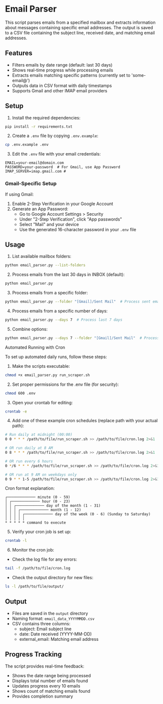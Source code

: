 # Email Parser

This script parses emails from a specified mailbox and extracts information about messages containing specific email addresses. The output is saved to a CSV file containing the subject line, received date, and matching email addresses.

## Features

- Filters emails by date range (default: last 30 days)
- Shows real-time progress while processing emails
- Extracts emails matching specific patterns (currently set to 'some-email@')
- Outputs data in CSV format with daily timestamps
- Supports Gmail and other IMAP email providers

## Setup

1. Install the required dependencies:
```bash
pip install -r requirements.txt
```

2. Create a `.env` file by copying `.env.example`:
```bash
cp .env.example .env
```

3. Edit the `.env` file with your email credentials:
```
EMAIL=your-email@domain.com
PASSWORD=your-password  # For Gmail, use App Password
IMAP_SERVER=imap.gmail.com #
```

### Gmail-Specific Setup

If using Gmail:
1. Enable 2-Step Verification in your Google Account
2. Generate an App Password:
   - Go to Google Account Settings > Security
   - Under "2-Step Verification", click "App passwords"
   - Select "Mail" and your device
   - Use the generated 16-character password in your `.env` file

## Usage

1. List available mailbox folders:
```bash
python email_parser.py --list-folders
```

2. Process emails from the last 30 days in INBOX (default):
```bash
python email_parser.py
```

3. Process emails from a specific folder:
```bash
python email_parser.py --folder "[Gmail]/Sent Mail"  # Process sent emails
```

4. Process emails from a specific number of days:
```bash
python email_parser.py --days 7  # Process last 7 days
```

5. Combine options:
```bash
python email_parser.py --days 7 --folder "[Gmail]/Sent Mail"  # Process last 7 days of sent mail
```


Automated Running with Cron

To set up automated daily runs, follow these steps:

1. Make the scripts executable:
```bash
chmod +x email_parser.py run_scraper.sh
```

2. Set proper permissions for the .env file (for security):
```bash
chmod 600 .env
```

3. Open your crontab for editing:
```bash
crontab -e
```

4. Add one of these example cron schedules (replace path with your actual path):

```bash
# Run daily at midnight (00:00)
0 0 * * * /path/to/file/run_scraper.sh >> /path/to/file/cron.log 2>&1

# OR run daily at 8 AM
0 8 * * * /path/to/file/run_scraper.sh >> /path/to/file/cron.log 2>&1

# OR run every 6 hours
0 */6 * * * /path/to/file/run_scraper.sh >> /path/to/file/cron.log 2>&1

# OR run at 9 AM on weekdays only
0 9 * * 1-5 /path/to/file/run_scraper.sh >> /path/to/file/cron.log 2>&1
```

Cron format explanation:
```
┌───────────── minute (0 - 59)
│ ┌───────────── hour (0 - 23)
│ │ ┌───────────── day of the month (1 - 31)
│ │ │ ┌───────────── month (1 - 12)
│ │ │ │ ┌───────────── day of the week (0 - 6) (Sunday to Saturday)
│ │ │ │ │
* * * * * command to execute
```

5. Verify your cron job is set up:
```bash
crontab -l
```

6. Monitor the cron job:
- Check the log file for any errors:
```bash
tail -f /path/to/file/cron.log
```
- Check the output directory for new files:
```bash
ls -l /path/to/file/output/
```

## Output

- Files are saved in the `output` directory
- Naming format: `email_data_YYYYMMDD.csv`
- CSV contains three columns:
  - subject: Email subject line
  - date: Date received (YYYY-MM-DD)
  - external_email: Matching email address

## Progress Tracking

The script provides real-time feedback:
- Shows the date range being processed
- Displays total number of emails found
- Updates progress every 10 emails
- Shows count of matching emails found
- Provides completion summary
